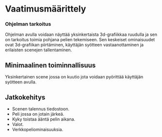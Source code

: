 # Vaatimusmäärittely

### Ohjelman tarkoitus
Ohjelman avulla voidaan näyttää yksinkertaista 3d-grafiikkaa ruudulla ja sen on tarkoitus toimia pohjana pelien tekemiseen.
Sen keskeiset ominaisuudet ovat 3d-grafiikan piirtäminen, käyttäjän syötteen vastaanottaminen ja erilaisten scenejen tallentaminen.

## Minimaalinen toiminnallisuus
Yksinkertainen scene jossa on kuutio jota voidaan pyörittää käyttäjän syötteen avulla.

## Jatkokehitys
- Scenen talennus tiedostoon. 
- Peli jossa on jotain järkeä.
- Kyky toistaa ääntä pelin aikana. 
- Valot.
- Verkkopeliominaisuuksia.